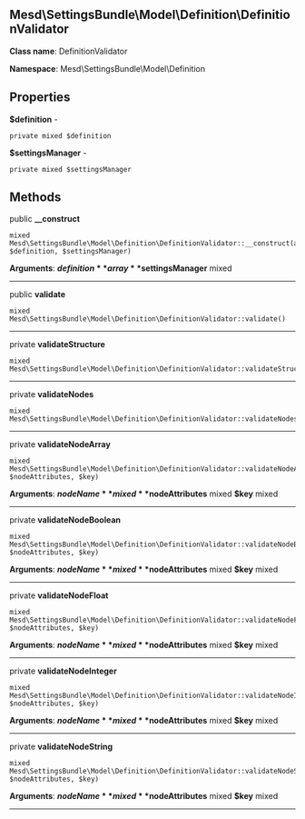 Mesd\SettingsBundle\Model\Definition\DefinitionValidator
---------------

> 

> 


**Class name**: DefinitionValidator

**Namespace**: Mesd\SettingsBundle\Model\Definition









Properties
----------


**$definition** - 



    private mixed $definition






**$settingsManager** - 



    private mixed $settingsManager






Methods
-------


public **__construct**

    mixed Mesd\SettingsBundle\Model\Definition\DefinitionValidator::__construct(array $definition, $settingsManager)











**Arguments**:
**$definition** array 
**$settingsManager** mixed 


---


public **validate**

    mixed Mesd\SettingsBundle\Model\Definition\DefinitionValidator::validate()












---


private **validateStructure**

    mixed Mesd\SettingsBundle\Model\Definition\DefinitionValidator::validateStructure()












---


private **validateNodes**

    mixed Mesd\SettingsBundle\Model\Definition\DefinitionValidator::validateNodes()












---


private **validateNodeArray**

    mixed Mesd\SettingsBundle\Model\Definition\DefinitionValidator::validateNodeArray($nodeName, $nodeAttributes, $key)











**Arguments**:
**$nodeName** mixed 
**$nodeAttributes** mixed 
**$key** mixed 


---


private **validateNodeBoolean**

    mixed Mesd\SettingsBundle\Model\Definition\DefinitionValidator::validateNodeBoolean($nodeName, $nodeAttributes, $key)











**Arguments**:
**$nodeName** mixed 
**$nodeAttributes** mixed 
**$key** mixed 


---


private **validateNodeFloat**

    mixed Mesd\SettingsBundle\Model\Definition\DefinitionValidator::validateNodeFloat($nodeName, $nodeAttributes, $key)











**Arguments**:
**$nodeName** mixed 
**$nodeAttributes** mixed 
**$key** mixed 


---


private **validateNodeInteger**

    mixed Mesd\SettingsBundle\Model\Definition\DefinitionValidator::validateNodeInteger($nodeName, $nodeAttributes, $key)











**Arguments**:
**$nodeName** mixed 
**$nodeAttributes** mixed 
**$key** mixed 


---


private **validateNodeString**

    mixed Mesd\SettingsBundle\Model\Definition\DefinitionValidator::validateNodeString($nodeName, $nodeAttributes, $key)











**Arguments**:
**$nodeName** mixed 
**$nodeAttributes** mixed 
**$key** mixed 


---

